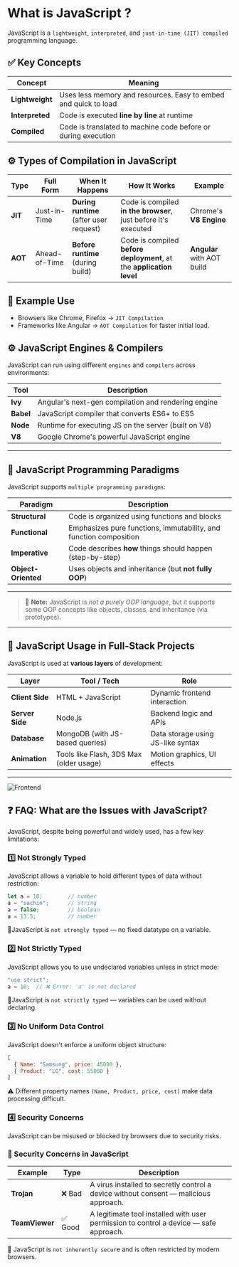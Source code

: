 # What is JavaScript ?

JavaScript is a `lightweight`, `interpreted`, and `just-in-time (JIT) compiled` programming language.



## ✅ Key Concepts

| Concept         | Meaning                                                                 |
|----------------|-------------------------------------------------------------------------|
| **Lightweight**| Uses less memory and resources. Easy to embed and quick to load         |
| **Interpreted**| Code is executed **line by line** at runtime                            |
| **Compiled**   | Code is translated to machine code before or during execution           |



## ⚙️ Types of Compilation in JavaScript

| Type      | Full Form           | When It Happens                         | How It Works                                                             | Example                    |
|-----------|---------------------|-----------------------------------------|---------------------------------------------------------------------------|----------------------------|
| **JIT**   | Just-in-Time        | **During runtime** (after user request) | Code is compiled **in the browser**, just before it's executed            | Chrome's **V8 Engine**     |
| **AOT**   | Ahead-of-Time       | **Before runtime** (during build)       | Code is compiled **before deployment**, at the **application level**     | **Angular** with AOT build |


## 📝 Example Use

- Browsers like Chrome, Firefox → `JIT Compilation`
- Frameworks like Angular → `AOT Compilation` for faster initial load.

## ⚙️ JavaScript Engines & Compilers

JavaScript can run using different `engines` and `compilers` across environments:

| Tool     | Description                                           |
|----------|-------------------------------------------------------|
| **Ivy**  | Angular's next-gen compilation and rendering engine   |
| **Babel**| JavaScript compiler that converts ES6+ to ES5         |
| **Node** | Runtime for executing JS on the server (built on V8) |
| **V8**   | Google Chrome's powerful JavaScript engine            |

---

## 🧠 JavaScript Programming Paradigms

JavaScript supports `multiple programming paradigms`:

| Paradigm               | Description                                                       |
|------------------------|-------------------------------------------------------------------|
| **Structural**         | Code is organized using functions and blocks                      |
| **Functional**         | Emphasizes pure functions, immutability, and function composition |
| **Imperative**         | Code describes **how** things should happen (step-by-step)        |
| **Object-Oriented**    | Uses objects and inheritance (but **not fully OOP**)              |

---

> 🔎 **Note:** JavaScript is *not a purely OOP language*, but it supports some OOP concepts like objects, classes, and inheritance (via prototypes).
---

## 🧩 JavaScript Usage in Full-Stack Projects

JavaScript is used at **various layers** of development:

| Layer          | Tool / Tech                                | Role                                 |
|----------------|---------------------------------------------|--------------------------------------|
| **Client Side**| HTML + JavaScript                          | Dynamic frontend interaction         |
| **Server Side**| Node.js                                     | Backend logic and APIs               |
| **Database**   | MongoDB (with JS-based queries)             | Data storage using JS-like syntax    |
| **Animation**  | Tools like Flash, 3DS Max (older usage)     | Motion graphics, UI effects          |

---
![Frontend](https://github.com/user-attachments/assets/459f8eca-d5a1-4f46-b80b-0ba090486cec)

## ❓ FAQ: What are the Issues with JavaScript?

JavaScript, despite being powerful and widely used, has a few key limitations:

### 1️⃣ Not Strongly Typed
JavaScript allows a variable to hold different types of data without restriction:

```js
let a = 10;        // number
a = "sachin";      // string
a = false;         // boolean
a = 13.5;          // number
```
🔸JavaScript is `not strongly typed` — no fixed datatype on a variable.

### 2️⃣ Not Strictly Typed
JavaScript allows you to use undeclared variables unless in strict mode:

```js
"use strict";
a = 10;  // ❌ Error: 'a' is not declared
```

🔸JavaScript is `not strictly typed` — variables can be used without declaring.

### 3️⃣ No Uniform Data Control
JavaScript doesn't enforce a uniform object structure:

```js
[
  { Name: "Samsung", price: 45000 },
  { Product: "LG", cost: 55000 }
]
```

⚠️ Different property names `(Name, Product, price, cost)` make data processing difficult.

### 4️⃣ Security Concerns
JavaScript can be misused or blocked by browsers due to security risks.

### 🔐 Security Concerns in JavaScript

| Example       | Type     | Description                                                                           |
|---------------|----------|---------------------------------------------------------------------------------------|
| **Trojan**    | ❌ Bad   | A virus installed to secretly control a device without consent — malicious approach.  |
| **TeamViewer**| ✅ Good  | A legitimate tool installed with user permission to control a device — safe approach. |

🔐 JavaScript is `not inherently secur`e and is often restricted by modern browsers.








